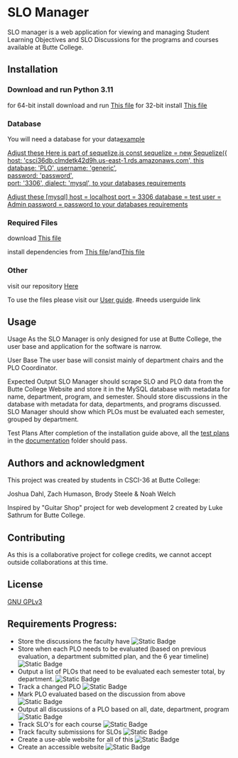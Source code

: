 # SLO Manager

SLO manager is a web application for viewing and managing Student Learning Objectives and SLO Discussions for the programs and courses available at Butte College. 

## Installation

### Download and run Python 3.11

for 64-bit install download and run <a href="https://www.python.org/ftp/python/3.11.0/python-3.11.0-amd64.exe">This file</a>
for 32-bit install <a href="https://www.python.org/ftp/python/3.11.0/python-3.11.0.exe">This file</a>

### Database

You will need a database for your data<a href="https://dev.mysql.com/downloads/installer/">example</a>

<a href="https://github.com/NAW4545/Scraper-Repository/blob/main/sequelize.js"> Adjust these 
Here is part of sequelize.js
const sequelize = new Sequelize({
  host: 'csci36db.clmdetk42d9h.us-east-1.rds.amazonaws.com', this
  database: 'PLO',
  username: 'generic',  
  password: 'password',  
  port: '3306',
  dialect: 'mysql',
  to your databases requirements</a>

<a href="https://github.com/NAW4545/Scraper-Repository/blob/main/Scraper.zip">Adjust these 
[mysql]
host = localhost
port = 3306
database = test
user = Admin
password = password
to your databases requirements</a>

### Required Files

download <a href="https://github.com/NAW4545/Scraper-Repository/tree/main/scraper_and_instert_test">This file</a> 

install dependencies from <a href="https://github.com/NAW4545/Scraper-Repository/blob/main/package.json">This file</a>/and<a href="https://github.com/NAW4545/Scraper-Repository/blob/main/package-lock.json">This file</a>


### Other

visit our repository <a href="https://github.com/NAW4545/Scraper-Repository">Here</a>

To use the files please visit our <a href="#" target="blank">User guide</a>. #needs userguide link

## Usage

Usage
As the SLO Manager is only designed for use at Butte College, the user base and application for the software is narrow.

User Base
The user base will consist mainly of department chairs and the PLO Coordinator.

Expected Output
SLO Manager should scrape SLO and PLO data from the Butte College Website and store it in the MySQL database with metadata for name, department, program, and semester. Should store discussions in the database with metadata for data, departments, and programs discussed. SLO Manager should show which PLOs must be evaluated each semester, grouped by department. 

Test Plans
After completion of the installation guide above, all the <a href="https://github.com/NAW4545/Scraper-Repository/documentation/test-plans">test plans</a> in the <a href="https://github.com/NAW4545/Scraper-Repository/documentation">documentation</a> folder should pass.


## Authors and acknowledgment
This project was created by students in CSCI-36 at Butte College:

Joshua Dahl, Zach Humason, Brody Steele & Noah Welch

Inspired by "Guitar Shop" project for web development 2 created by Luke Sathrum for Butte College. 

## Contributing

As this is a collaborative project for college credits, we cannot accept outside collaborations at this time. 

## License

[GNU GPLv3](https://choosealicense.com/licenses/gpl-3.0/)

## Requirements Progress:

- Store the discussions the faculty have
![Static Badge](https://img.shields.io/badge/Complete-green)
- Store when each PLO needs to be evaluated (based on previous evaluation, a department submitted plan, and the 6 year timeline)
![Static Badge](https://img.shields.io/badge/Complete-green)
- Output a list of PLOs that need to be evaluated each semester total, by department.
![Static Badge](https://img.shields.io/badge/Complete-green)
- Track a changed PLO 
![Static Badge](https://img.shields.io/badge/Complete-green)
- Mark PLO evaluated based on the discussion from above
![Static Badge](https://img.shields.io/badge/In--Progress-red)
- Output all discussions of a PLO based on all, date, department, program
![Static Badge](https://img.shields.io/badge/Complete-green)
- Track SLO's for each course
![Static Badge](https://img.shields.io/badge/Complete-green)
- Track faculty submissions for SLOs
![Static Badge](https://img.shields.io/badge/In--Progress-red)
- Create a use-able website for all of this
![Static Badge](https://img.shields.io/badge/Complete-green)
- Create an accessible website
![Static Badge](https://img.shields.io/badge/Complete-green)